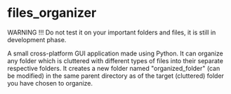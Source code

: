 # files_organizer

WARNING !!! 
Do not test it on your important folders and files, it is still in development phase.

A small cross-platform GUI application made using Python. 
It can organize any folder which is cluttered with different types of files into their separate respective folders. It creates a new folder named "organized_folder" (can be modified) in the same parent directory as of the target (cluttered) folder you have chosen to organize.
